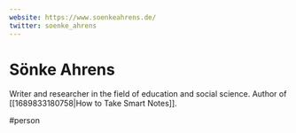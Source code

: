 ```yaml
---
website: https://www.soenkeahrens.de/
twitter: soenke_ahrens
---
```


# Sönke Ahrens

Writer and researcher in the field of education and social science. Author of [[1689833180758|How to Take Smart Notes]].

#person